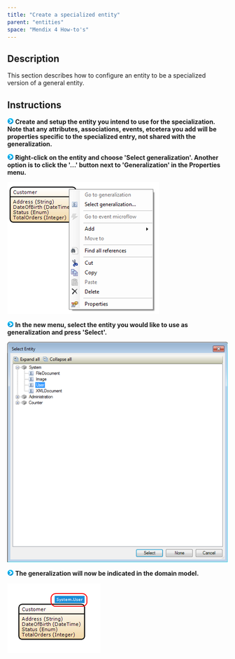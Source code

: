 ```yaml
---
title: "Create a specialized entity"
parent: "entities"
space: "Mendix 4 How-to's"
---
```

## Description

This section describes how to configure an entity to be a specialized version of a general entity.

## Instructions

![](attachments/819203/917932.png) **Create and setup the entity you intend to use for the specialization. Note that any attributes, associations, events, etcetera you add will be properties specific to the specialized entry, not shared with the generalization.**

![](attachments/819203/917932.png) **Right-click on the entity and choose 'Select generalization'. Another option is to click the '...' button next to 'Generalization' in the Properties menu.**

![](attachments/2621535/2752552.png)

![](attachments/819203/917932.png) **In the new menu, select the entity you would like to use as generalization and press 'Select'.**

![](attachments/2621535/2752553.png)

![](attachments/819203/917932.png) **The generalization will now be indicated in the domain model.**

![](attachments/2621535/2752550.png)
